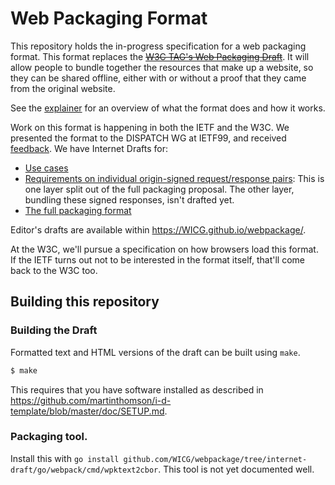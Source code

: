# Web Packaging Format

This repository holds the in-progress specification for a web packaging format.
This format replaces the
~~[W3C TAG's Web Packaging Draft](https://w3ctag.github.io/packaging-on-the-web/)~~.
It will allow people to bundle together the resources that make up a website, so
they can be shared offline, either with or without a proof that they came from
the original website.

See the [explainer](explainer.md) for an overview of what the format does and
how it works.

Work on this format is happening in both the IETF and the W3C. We presented the
format to the DISPATCH WG at IETF99, and
received [feedback](https://datatracker.ietf.org/doc/minutes-99-dispatch/). We
have Internet Drafts for:

* [Use cases](https://tools.ietf.org/html/draft-yasskin-webpackage-use-cases)
* [Requirements on individual origin-signed request/response pairs](https://tools.ietf.org/html/draft-yasskin-http-origin-signed-responses):
  This is one layer split out of the full packaging proposal. The other layer,
  bundling these signed responses, isn't drafted yet.
* [The full packaging format](https://tools.ietf.org/html/draft-yasskin-dispatch-web-packaging)

Editor's drafts are available within https://WICG.github.io/webpackage/.

At the W3C, we'll pursue a specification on how browsers load this format. If
the IETF turns out not to be interested in the format itself, that'll come back
to the W3C too.

## Building this repository

### Building the Draft

Formatted text and HTML versions of the draft can be built using `make`.

```sh
$ make
```

This requires that you have software installed as described in
https://github.com/martinthomson/i-d-template/blob/master/doc/SETUP.md.

### Packaging tool.

Install this with `go install
github.com/WICG/webpackage/tree/internet-draft/go/webpack/cmd/wpktext2cbor`.
This tool is not yet documented well.
